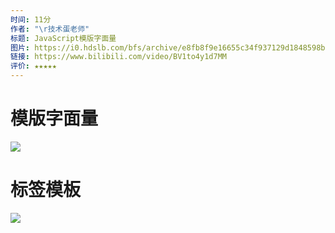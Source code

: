 ```yaml
---
时间: 11分
作者: "\r技术蛋老师"
标题: JavaScript模版字面量
图片: https://i0.hdslb.com/bfs/archive/e8fb8f9e16655c34f937129d1848598b4b9906b3.jpg@480w_300h_1c_!web-space-channel-video.webp
链接: https://www.bilibili.com/video/BV1to4y1d7MM
评价: ★★★★★
---
```

# 模版字面量
![](Pasted%20image%2020240319140235.png)

# 标签模板

![](Pasted%20image%2020240319140621.png)